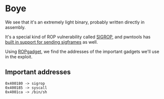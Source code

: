 # Boye

We see that it's an extremely light binary, probably written directly in assembly.

It's a special kind of ROP vulnerability called [SIGROP](https://en.wikipedia.org/wiki/Sigreturn-oriented_programming), and pwntools has [built in support for sending sigframes](https://docs.pwntools.com/en/stable/rop/srop.html) as well.

Using [ROPgadget](https://github.com/JonathanSalwan/ROPgadget), we find the addresses of the important gadgets we'll use in the exploit.

## Important addresses

```
0x400180 -> sigrop
0x400185 -> syscall
0x4001ca -> /bin/sh
```

